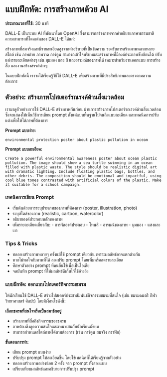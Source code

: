 # แบบฝึกหัด: การสร้างภาพด้วย AI

**ประมาณเวลาที่ใช้:** 30 นาที

DALL-E เป็นระบบ AI ที่พัฒนาโดย OpenAI ซึ่งสามารถสร้างภาพจากคำอธิบายภาษาธรรมชาติ ความสามารถที่โดดเด่นของ DALL-E ได้แก่:

สร้างภาพที่สมจริงและมีรายละเอียดสูงจากคำอธิบายที่เป็นข้อความ
รองรับการสร้างภาพหลากหลายสไตล์ เช่น ภาพถ่าย ภาพวาด การ์ตูน
สามารถเข้าใจบริบทและสร้างภาพที่มีองค์ประกอบซับซ้อนได้
ปรับแต่งรายละเอียดต่างๆ เช่น มุมมอง แสง สี และอารมณ์ของภาพได้
เหมาะสำหรับงานออกแบบ การสร้างสื่อ และงานสร้างสรรค์ต่างๆ

ในแบบฝึกหัดนี้ เราจะได้เรียนรู้วิธีใช้ DALL-E เพื่อสร้างภาพที่มีประสิทธิภาพและตรงตามความต้องการ

## ตัวอย่าง: สร้างภาพโปสเตอร์รณรงค์ด้านสิ่งแวดล้อม

เรามาดูตัวอย่างการใช้ DALL-E สร้างภาพกันก่อน ผ่านการสร้างภาพโปสเตอร์รณรงค์ด้านสิ่งแวดล้อม ซึ่งจะแสดงให้เห็นวิธีการเขียน prompt ตั้งแต่แบบพื้นฐานไปจนถึงแบบละเอียด และเทคนิคการปรับแต่งเพื่อให้ได้ภาพที่ต้องการ

**Prompt แบบง่าย:**
```
environmental protection poster about plastic pollution in ocean
```

**Prompt แบบละเอียด:**
```
Create a powerful environmental awareness poster about ocean plastic pollution. The image should show a sea turtle swimming in an ocean filled with plastic waste. The style should be realistic digital art with dramatic lighting. Include floating plastic bags, bottles, and other debris. The composition should be emotional and impactful, using cool blue tones contrasted with artificial colors of the plastic. Make it suitable for a school campaign.
```

### เทคนิคการเขียน Prompt
- เริ่มต้นด้วยการระบุประเภทของภาพที่ต้องการ (poster, illustration, photo)
- ระบุสไตล์ของภาพ (realistic, cartoon, watercolor)
- อธิบายองค์ประกอบหลักของภาพ
- เพิ่มรายละเอียดเกี่ยวกับ:
      - การจัดองค์ประกอบ
      - โทนสี
      - อารมณ์ของภาพ
      - มุมมอง
      - แสงและเงา

### Tips & Tricks
- ทดลองสร้างภาพหลายๆ ครั้งแม้ใช้ prompt เดียวกัน เพราะผลลัพธ์อาจแตกต่างกัน
- หากไม่พอใจกับภาพที่ได้ ลองปรับ prompt โดยเพิ่มหรือลดรายละเอียด
- ศึกษาตัวอย่าง prompt ที่คนอื่นใช้เพื่อเป็นไอเดีย
- จดบันทึก prompt ที่ให้ผลลัพธ์ดีเก็บไว้ใช้อ้างอิง

### แบบฝึกหัด: ออกแบบโปสเตอร์กิจกรรมชมรม
ให้นักเรียนใช้ DALL-E สร้างโปสเตอร์ประชาสัมพันธ์กิจกรรมชมรมที่สนใจ (เช่น ชมรมดนตรี กีฬา วิทยาศาสตร์ ศิลปะ) โดยมีเงื่อนไขดังนี้:

**เลือกชมรมที่สนใจหรือเป็นสมาชิกอยู่**

- สร้างภาพที่สื่อถึงกิจกรรมของชมรม
- ภาพต้องดึงดูดความสนใจและเหมาะสมกับนักเรียนมัธยม
- สามารถกำหนดสไตล์ภาพได้ตามต้องการ (เช่น การ์ตูน สมจริง กราฟิก)

**ขั้นตอนการทำ:**

- เขียน prompt แบบง่าย
- ปรับปรุง prompt ให้ละเอียดขึ้น โดยใช้เทคนิคที่ได้เรียนรู้จากตัวอย่าง
- ทดลองสร้างภาพอย่างน้อย 2 ครั้ง จาก prompt ทั้งสองแบบ
- เปรียบเทียบผลลัพธ์และอธิบายการปรับปรุง prompt



